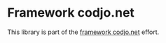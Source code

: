 Framework codjo.net
===================

This library is part of the [framework codjo.net](http://codjo.net) effort.
